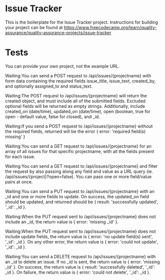 # Issue Tracker

This is the boilerplate for the Issue Tracker project. Instructions for building your project can be found at https://www.freecodecamp.org/learn/quality-assurance/quality-assurance-projects/issue-tracker

# Tests

You can provide your own project, not the example URL.

Waiting:You can send a POST request to /api/issues/{projectname} with form data containing the required fields issue_title, issue_text, created_by, and optionally assigned_to and status_text.

Waiting:The POST request to /api/issues/{projectname} will return the created object, and must include all of the submitted fields. Excluded optional fields will be returned as empty strings. Additionally, include created_on (date/time), updated_on (date/time), open (boolean, true for open - default value, false for closed), and _id.

Waiting:If you send a POST request to /api/issues/{projectname} without the required fields, returned will be the error { error: 'required field(s) missing' }

Waiting:You can send a GET request to /api/issues/{projectname} for an array of all issues for that specific projectname, with all the fields present for each issue.

Waiting:You can send a GET request to /api/issues/{projectname} and filter the request by also passing along any field and value as a URL query (ie. /api/issues/{project}?open=false). You can pass one or more field/value pairs at once.

Waiting:You can send a PUT request to /api/issues/{projectname} with an _id and one or more fields to update. On success, the updated_on field should be updated, and returned should be {  result: 'successfully updated', '_id': _id }.

Waiting:When the PUT request sent to /api/issues/{projectname} does not include an _id, the return value is { error: 'missing _id' }.

Waiting:When the PUT request sent to /api/issues/{projectname} does not include update fields, the return value is { error: 'no update field(s) sent', '_id': _id }. On any other error, the return value is { error: 'could not update', '_id': _id }.

Waiting:You can send a DELETE request to /api/issues/{projectname} with an _id to delete an issue. If no _id is sent, the return value is { error: 'missing _id' }. On success, the return value is { result: 'successfully deleted', '_id': _id }. On failure, the return value is { error: 'could not delete', '_id': _id }.
